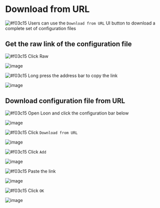 # Download from URL

![#f03c15](https://placehold.it/15/f03c15/000000?text=+) Users can use the `Download from URL` UI button to download a complete set of configuration files

## Get the raw link of the configuration file

![#f03c15](https://placehold.it/15/f03c15/000000?text=+) Click Raw

![image](https://raw.githubusercontent.com/chiupam/tutorial-image/master/Loon/Plus/URL_Download_1.jpg)

![#f03c15](https://placehold.it/15/f03c15/000000?text=+) Long press the address bar to copy the link

![image](https://raw.githubusercontent.com/chiupam/tutorial-image/master/Loon/Plus/URL_Download_2.jpg)

## Download configuration file from URL

![#f03c15](https://placehold.it/15/f03c15/000000?text=+) Open Loon and click the configuration bar below

![image](https://raw.githubusercontent.com/chiupam/tutorial-image/master/Loon/Plus/URL_Download_3.jpg)

![#f03c15](https://placehold.it/15/f03c15/000000?text=+) Click `Download from URL`

![image](https://raw.githubusercontent.com/chiupam/tutorial-image/master/Loon/Plus/URL_Download_4.jpg)

![#f03c15](https://placehold.it/15/f03c15/000000?text=+) Click `Add`

![image](https://raw.githubusercontent.com/chiupam/tutorial-image/master/Loon/Plus/URL_Download_5.jpg)

![#f03c15](https://placehold.it/15/f03c15/000000?text=+) Paste the link

![image](https://raw.githubusercontent.com/chiupam/tutorial-image/master/Loon/Plus/URL_Download_6.jpg)

![#f03c15](https://placehold.it/15/f03c15/000000?text=+) Click `OK`

![image](https://raw.githubusercontent.com/chiupam/tutorial-image/master/Loon/Plus/URL_Download_7.jpg)